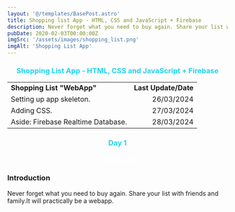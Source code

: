 ```yaml
---
layout: '@/templates/BasePost.astro'
title: Shopping list App - HTML, CSS and JavaScript + Firebase
description: Never forget what you need to buy again. Share your list with friends and family."WebApp"
pubDate: 2020-02-03T00:00:00Z
imgSrc: '/assets/images/shopping_list.png'
imgAlt: 'Shopping List App'
---
```


<h3 style="color: rgb(34, 211, 238); text-align: center;">Shopping List App - HTML, CSS and JavaScript + Firebase</h3>

<table>
  <tr>
    <td><strong>Shopping List "WebApp"</strong></td>
    <td style="text-align: right;"><strong>Last Update/Date</strong></td>
  </tr>
  <tr>
    <td>Setting up app skeleton.</td>
<td style="text-align: right;">26/03/2024</td>
  </tr>
  <tr>
    <td>Adding CSS.</td>
<td style="text-align: right;">27/03/2024</td>
  </tr>
  <tr>
    <td>Aside: Firebase Realtime Database.</td>
<td style="text-align: right;">28/03/2024</td>
  </tr>
</table>
<h3 style="color: rgb(34, 211, 238); text-align: center;">Day 1</h3>
<h5 style="color: white; text-align: center;">26/03/2024</h4>

### Introduction
Never forget what you need to buy again. Share your list with friends and family.It will practically be a webapp.
###
 